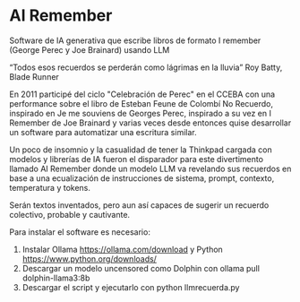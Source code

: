 # AI Remember
Software de IA generativa que escribe libros de formato I remember (George Perec y Joe Brainard) usando LLM

“Todos esos recuerdos se perderán como lágrimas en la lluvia” 
Roy Batty, Blade Runner

En 2011 participé del ciclo "Celebración de Perec" en el CCEBA con una performance sobre el libro de Esteban Feune de Colombí No Recuerdo, inspirado en Je me souviens de Georges Perec, inspirado a su vez en I Remember de Joe Brainard y varias veces desde entonces quise desarrollar un software para automatizar una escritura similar.

Un poco de insomnio y la casualidad de tener la Thinkpad cargada con modelos y librerías de IA fueron el disparador para este divertimento llamado AI Remember donde un modelo LLM va revelando sus recuerdos en base a una ecualización de instrucciones de sistema, prompt, contexto, temperatura y tokens. 

Serán textos inventados, pero aun así capaces de sugerir un recuerdo colectivo, probable y cautivante.

Para instalar el software es necesario:

1. Instalar Ollama https://ollama.com/download y Python https://www.python.org/downloads/
2. Descargar un modelo uncensored como Dolphin con ollama pull dolphin-llama3:8b
3. Descargar el script y ejecutarlo con python  llmrecuerda.py
